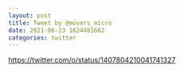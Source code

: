 ```yaml
--- 
layout: post 
title: Tweet by @movers_micro 
date: 2021-06-23 1624481662 
categories: twitter 
--- 
```

https://twitter.com/o/status/1407804210041741327